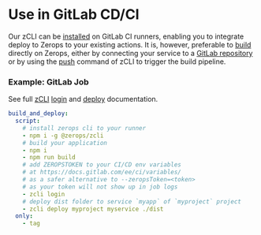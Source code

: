# Use in GitLab CD/CI

Our zCLI can be [installed](/documentation/cli/installation-authorization.html#installation) on GitLab CI runners, enabling you to integrate deploy to Zerops to your existing actions. It is, however, preferable to [build](/documentation/build/how-zerops-build-works.html) directly on Zerops, either by connecting your service to a [GitLab repository](/documentation/gitlab/gitlab-integration.html) or by using the [push](/documentation/cli/available-commands.html#push-project-name-service-name) command of zCLI to trigger the build pipeline.

### Example: GitLab Job

See full [zCLI](/documentation/cli/available-commands.html) [login](/documentation/cli/available-commands.html#login) and [deploy](/documentation/cli/available-commands.html#deploy-project-name-service-name-space-separated-files-or-directories) documentation.

```yaml
build_and_deploy:
  script:
    # install zerops cli to your runner
    - npm i -g @zerops/zcli
    # build your application
    - npm i
    - npm run build
    # add ZEROPSTOKEN to your CI/CD env variables
    # at https://docs.gitlab.com/ee/ci/variables/
    # as a safer alternative to --zeropsToken=<token>
    # as your token will not show up in job logs
    - zcli login
    # deploy dist folder to service `myapp` of `myproject` project
    - zcli deploy myproject myservice ./dist
  only:
    - tag

```
